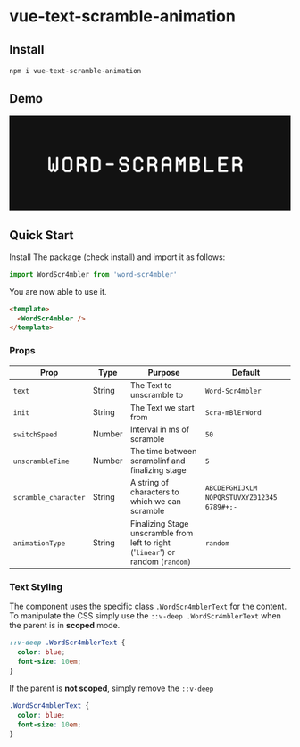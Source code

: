 # vue-text-scramble-animation

## Install

```bash 
npm i vue-text-scramble-animation
```

## Demo

![Word Scr4mbler Demo](https://github.com/p4s3r0/vue-text-scramble-animation/blob/main/public/demo.gif?raw=true)

## Quick Start

Install The package (check install) and import it as follows:

```javascript
import WordScr4mbler from 'word-scr4mbler'
```

You are now able to use it.

```html
<template>
  <WordScr4mbler />
</template>
```




### Props

| Prop                  | Type    | Purpose | Default |
| --------              | ------- | ------- | ------- |
| `text`                | String  | The Text to unscramble to   | `Word-Scr4mbler` |
| `init`                | String  | The Text we start from      | `Scra-mBlErWord` |
| `switchSpeed`         | Number  | Interval in ms of scramble  | `50` |
| `unscrambleTime`      | Number  | The time between scramblinf and finalizing stage | `5` |
| `scramble_character`  | String  | A string of characters to which we can scramble | `ABCDEFGHIJKLM NOPQRSTUVXYZ012345 6789#+;-` |
| `animationType`       | String  | Finalizing Stage unscramble from left to right ('`linear`') or random (`random`)| `random` |

### Text Styling
The component uses the specific class `.WordScr4mblerText` for the content. To manipulate the CSS simply use the `::v-deep .WordScr4mblerText` when the parent is in **scoped** mode. 

```css
::v-deep .WordScr4mblerText {
  color: blue;
  font-size: 10em;
}
```
If the parent is **not scoped**, simply remove the `::v-deep`

```css
.WordScr4mblerText {
  color: blue;
  font-size: 10em;
}
```


